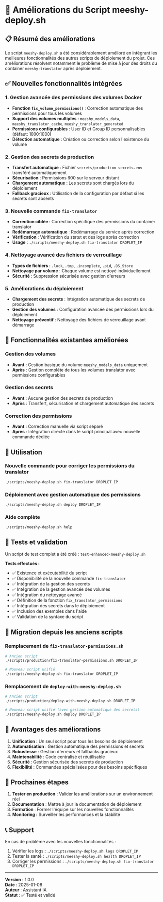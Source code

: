 # 🚀 Améliorations du Script meeshy-deploy.sh

## 📋 Résumé des améliorations

Le script `meeshy-deploy.sh` a été considérablement amélioré en intégrant les meilleures fonctionnalités des autres scripts de déploiement du projet. Ces améliorations résolvent notamment le problème de mise à jour des droits du container `meeshy-translator` après déploiement.

## ✅ Nouvelles fonctionnalités intégrées

### 1. **Gestion avancée des permissions des volumes Docker**
- **Fonction `fix_volume_permissions()`** : Correction automatique des permissions pour tous les volumes
- **Support des volumes multiples** : `meeshy_models_data`, `meeshy_translator_cache`, `meeshy_translator_generated`
- **Permissions configurables** : User ID et Group ID personnalisables (défaut: 1000:1000)
- **Détection automatique** : Création ou correction selon l'existence du volume

### 2. **Gestion des secrets de production**
- **Transfert automatique** : Fichier `secrets/production-secrets.env` transféré automatiquement
- **Sécurisation** : Permissions 600 sur le serveur distant
- **Chargement automatique** : Les secrets sont chargés lors du déploiement
- **Fallback gracieux** : Utilisation de la configuration par défaut si les secrets sont absents

### 3. **Nouvelle commande `fix-translator`**
- **Correction ciblée** : Correction spécifique des permissions du container translator
- **Redémarrage automatique** : Redémarrage du service après correction
- **Vérification** : Vérification du statut et des logs après correction
- **Usage** : `./scripts/meeshy-deploy.sh fix-translator DROPLET_IP`

### 4. **Nettoyage avancé des fichiers de verrouillage**
- **Types de fichiers** : `.lock`, `.tmp`, `.incomplete`, `.pid`, `.DS_Store`
- **Nettoyage par volume** : Chaque volume est nettoyé individuellement
- **Sécurité** : Suppression sécurisée avec gestion d'erreurs

### 5. **Améliorations du déploiement**
- **Chargement des secrets** : Intégration automatique des secrets de production
- **Gestion des volumes** : Configuration avancée des permissions lors du déploiement
- **Nettoyage préventif** : Nettoyage des fichiers de verrouillage avant démarrage

## 🔧 Fonctionnalités existantes améliorées

### **Gestion des volumes**
- **Avant** : Gestion basique du volume `meeshy_models_data` uniquement
- **Après** : Gestion complète de tous les volumes translator avec permissions configurables

### **Gestion des secrets**
- **Avant** : Aucune gestion des secrets de production
- **Après** : Transfert, sécurisation et chargement automatique des secrets

### **Correction des permissions**
- **Avant** : Correction manuelle via script séparé
- **Après** : Intégration directe dans le script principal avec nouvelle commande dédiée

## 📖 Utilisation

### **Nouvelle commande pour corriger les permissions du translator**
```bash
./scripts/meeshy-deploy.sh fix-translator DROPLET_IP
```

### **Déploiement avec gestion automatique des permissions**
```bash
./scripts/meeshy-deploy.sh deploy DROPLET_IP
```

### **Aide complète**
```bash
./scripts/meeshy-deploy.sh help
```

## 🧪 Tests et validation

Un script de test complet a été créé : `test-enhanced-meeshy-deploy.sh`

**Tests effectués :**
- ✅ Existence et exécutabilité du script
- ✅ Disponibilité de la nouvelle commande `fix-translator`
- ✅ Intégration de la gestion des secrets
- ✅ Intégration de la gestion avancée des volumes
- ✅ Intégration du nettoyage avancé
- ✅ Définition de la fonction `fix_translator_permissions`
- ✅ Intégration des secrets dans le déploiement
- ✅ Inclusion des exemples dans l'aide
- ✅ Validation de la syntaxe du script

## 🔄 Migration depuis les anciens scripts

### **Remplacement de `fix-translator-permissions.sh`**
```bash
# Ancien script
./scripts/production/fix-translator-permissions.sh DROPLET_IP

# Nouveau script unifié
./scripts/meeshy-deploy.sh fix-translator DROPLET_IP
```

### **Remplacement de `deploy-with-meeshy-deploy.sh`**
```bash
# Ancien script
./scripts/production/deploy-with-meeshy-deploy.sh DROPLET_IP

# Nouveau script unifié (avec gestion automatique des secrets)
./scripts/meeshy-deploy.sh deploy DROPLET_IP
```

## 🎯 Avantages des améliorations

1. **Unification** : Un seul script pour tous les besoins de déploiement
2. **Automatisation** : Gestion automatique des permissions et secrets
3. **Robustesse** : Gestion d'erreurs et fallbacks gracieux
4. **Maintenabilité** : Code centralisé et réutilisable
5. **Sécurité** : Gestion sécurisée des secrets de production
6. **Flexibilité** : Commandes spécialisées pour des besoins spécifiques

## 🚀 Prochaines étapes

1. **Tester en production** : Valider les améliorations sur un environnement réel
2. **Documentation** : Mettre à jour la documentation de déploiement
3. **Formation** : Former l'équipe sur les nouvelles fonctionnalités
4. **Monitoring** : Surveiller les performances et la stabilité

## 📞 Support

En cas de problème avec les nouvelles fonctionnalités :
1. Vérifier les logs : `./scripts/meeshy-deploy.sh logs DROPLET_IP`
2. Tester la santé : `./scripts/meeshy-deploy.sh health DROPLET_IP`
3. Corriger les permissions : `./scripts/meeshy-deploy.sh fix-translator DROPLET_IP`

---

**Version** : 1.0.0  
**Date** : 2025-01-08  
**Auteur** : Assistant IA  
**Statut** : ✅ Testé et validé
